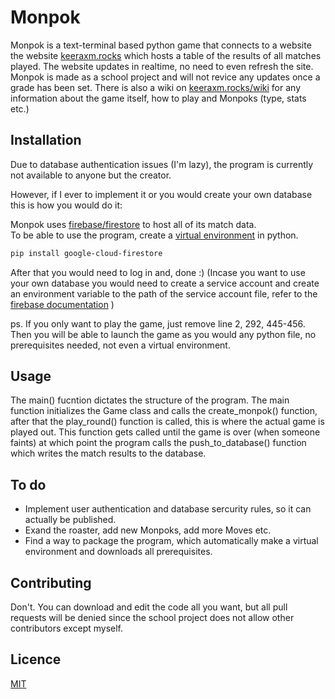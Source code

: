 # Monpok
Monpok is a text-terminal based python game that connects to a website the website [keeraxm.rocks](https://www.keeraxm.rocks) which hosts a table of the results of all matches played. The website updates in realtime, no need to even refresh the site. Monpok is made as a school project and will not revice any updates once a grade has been set. There is also a wiki on [keeraxm.rocks/wiki](https://www.keeraxm.rocks/wiki) for any information about the game itself, how to play and Monpoks (type, stats etc.)

## Installation
Due to database authentication issues (I'm lazy), the program is currently not available to anyone but the creator.

However, if I ever to implement it or you would create your own database this is how you would do it:

Monpok uses [firebase/firestore](https://firebase.google.com/) to host all of its match data.<br>To be able to use the program, create a [virtual environment](https://docs.python.org/3/library/venv.html) in python.
```bash
pip install google-cloud-firestore
```
After that you would need to log in and, done :) (Incase you want to use your own database you would need to create a service account and create an environment variable to the path of the service account file, refer to the [firebase documentation](https://firebase.google.com/docs) )

ps. If you only want to play the game, just remove line 2, 292, 445-456. Then you will be able to launch the game as you would any python file, no prerequisites needed, not even a virtual environment.

## Usage
The main() fucntion  dictates the structure of the program. The main function initializes the Game class and calls the create_monpok() function, after that the play_round() function is called, this is where the actual game is played out. This function gets called until the game is over (when someone faints) at which point the program calls the push_to_database() function which writes the match results to the database.

## To do
- Implement user authentication and database sercurity rules, so it can actually be published.
- Exand the roaster, add new Monpoks, add more Moves etc.
- Find a way to package the program, which automatically make a virtual environment and downloads all prerequisites.

## Contributing
Don't. You can download and edit the code all you want, but all pull requests will be denied since the school project does not allow other contributors except myself.

## Licence
[MIT](https://choosealicense.com/licenses/mit/)